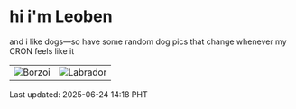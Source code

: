 # hi i'm Leoben

and i like dogs—so have some random dog pics that change whenever my CRON feels like it

|  |  |
|--------|----------|
| ![Borzoi](https://random-dog-vercel.vercel.app/api/random-borzoi?v=1750745931) | ![Labrador](https://random-dog-vercel.vercel.app/api/random-labrador?v=1750745931) |

Last updated: 2025-06-24 14:18 PHT
